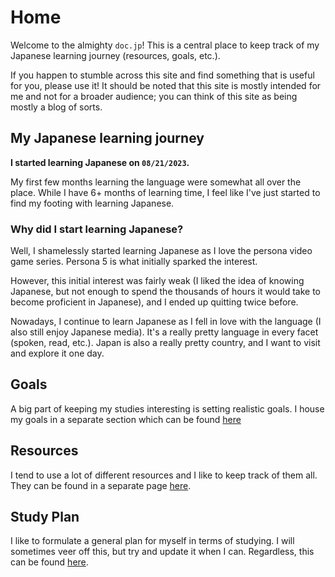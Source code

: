 # Home

Welcome to the almighty `doc.jp`! This is a central place to keep track of my Japanese learning journey (resources, goals, etc.).

If you happen to stumble across this site and find something that is useful for you, please use it! It should be noted that this site is mostly intended for me and not for a broader audience; you can think of this site as being mostly a blog of sorts.

## My Japanese learning journey

**I started learning Japanese on `08/21/2023`.**

My first few months learning the language were somewhat all over the place. While I have 6+ months of learning time, I feel like I've just started to find my footing with learning Japanese.

### Why did I start learning Japanese?

Well, I shamelessly started learning Japanese as I love the persona video game series. Persona 5 is what initially sparked the interest.

However, this initial interest was fairly weak (I liked the idea of knowing Japanese, but not enough to spend the thousands of hours it would take to become proficient in Japanese), and I ended up quitting twice before.

Nowadays, I continue to learn Japanese as I fell in love with the language (I also still enjoy Japanese media). It's a really pretty language in every facet (spoken, read, etc.). Japan is also a really pretty country, and I want to visit and explore it one day.

## Goals

A big part of keeping my studies interesting is setting realistic goals. I house my goals in a separate section which can be found [here](./goals/index.md)

## Resources

I tend to use a lot of different resources and I like to keep track of them all. They can be found in a separate page [here](./resources/currently-using.md).

## Study Plan

I like to formulate a general plan for myself in terms of studying. I will sometimes veer off this, but try and update it when I can. Regardless, this can be found [here](./plan/study-plan.md).